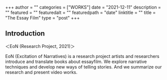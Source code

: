 +++
author = ""
categories = ["WORKS"]
date = "2021-12-11"
description = ""
featured = ""
featuredalt = ""
featuredpath = "date"
linktitle = ""
title = "The Essay Film"
type = "post"
+++

## Introduction

＜EoN (Research Project, 2021)＞

EoN (Excitation of Narratives) is a research project artists and researchers introduce and translate books about essayfilm.
We explore narrative techniques and develop new ways of telling stories.
And we summarize our research and present video works.
